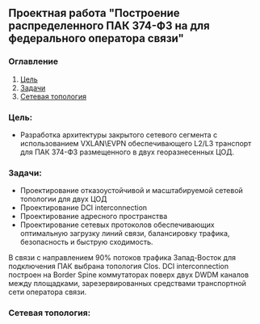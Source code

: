## Проектная работа "Построение распределенного ПАК 374-ФЗ на для федерального оператора связи"

### Оглавление
1. [Цель](#цель)
2. [Задачи](#задачи)
3. [Сетевая топология](#Сетевая-топология)


### Цель:
- Разработка архитектуры закрытого сетевого сегмента с использованием VXLAN\EVPN обеспечивающего L2/L3 транспорт для ПАК 374-ФЗ размещенного в двух георазнесенных ЦОД.

### Задачи:

- Проектирование отказоустойчивой и масштабируемой сетевой топологии для двух ЦОД
- Проектирование DCI interconnection 
- Проектирование адресного пространства
- Проектирование сетевых протоколов обеспечивающих оптимальную загрузку линий связи, балансировку трафика, безопасность и быструю сходимость.

В связи с направлением 90% потоков трафика Запад-Восток для подключения ПАК выбрана топология  Clos.
DCI interconnection построен на Border Spine коммутаторах поверх двух DWDM каналов между площадками, зарезервированных средствами транспортной сети оператора связи. 

### Сетевая топология:
